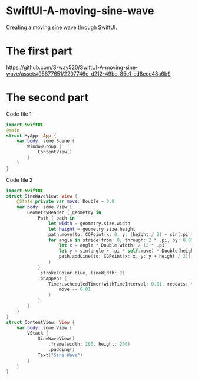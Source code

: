 # SwiftUI-A-moving-sine-wave
Creating a moving sine wave through SwiftUI.
# The first part
https://github.com/S-way520/SwiftUI-A-moving-sine-wave/assets/95877651/2207746e-d212-49be-85e1-cd8ecc48a6b9
# The second part
Code file 1
```swift
import SwiftUI
@main
struct MyApp: App {
    var body: some Scene {
        WindowGroup {
            ContentView()
        }
    }
}
```
Code file 2
```swift
import SwiftUI
struct SineWaveView: View {
    @State private var move: Double = 0.0
    var body: some View {
        GeometryReader { geometry in
            Path { path in
                let width = geometry.size.width
                let height = geometry.size.height
                path.move(to: CGPoint(x: 0, y: (height / 2) + sin(.pi * self.move) * Double(height) / 2))
                for angle in stride(from: 0, through: 2 * .pi, by: 0.05) {
                    let x = angle * Double(width) / (2 * .pi)
                    let y = sin(angle + .pi * self.move) * Double(height) / 2
                    path.addLine(to: CGPoint(x: x, y: y + height / 2))
                }
            }
            .stroke(Color.blue, lineWidth: 2)
            .onAppear {
                Timer.scheduledTimer(withTimeInterval: 0.01, repeats: true) { _ in
                    move -= 0.01
                }
            }
        }
    }
}
struct ContentView: View {
    var body: some View {
        VStack {
            SineWaveView()
                .frame(width: 200, height: 200)
                .padding()
            Text("Sine Wave")
        }
    }
}
```
